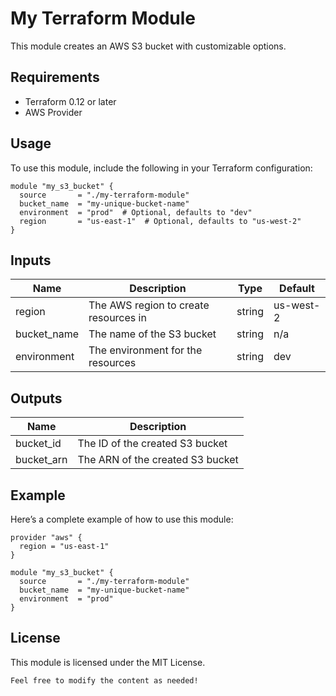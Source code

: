 # My Terraform Module

This module creates an AWS S3 bucket with customizable options.

## Requirements

- Terraform 0.12 or later
- AWS Provider

## Usage

To use this module, include the following in your Terraform configuration:

```hcl
module "my_s3_bucket" {
  source       = "./my-terraform-module"
  bucket_name  = "my-unique-bucket-name"
  environment  = "prod"  # Optional, defaults to "dev"
  region       = "us-east-1"  # Optional, defaults to "us-west-2"
}
```

## Inputs 
| Name | Description | Type | Default | 
| --- | --- | --- | --- | 
| region | The AWS region to create resources in | string | us-west-2 | 
| bucket_name | The name of the S3 bucket | string | n/a | 
| environment | The environment for the resources | string | dev | 

## Outputs 
| Name | Description | 
| --- | --- | 
| bucket_id | The ID of the created S3 bucket | 
| bucket_arn | The ARN of the created S3 bucket | 

## Example 

Here’s a complete example of how to use this module:


```hcl
provider "aws" {
  region = "us-east-1"
}

module "my_s3_bucket" {
  source       = "./my-terraform-module"
  bucket_name  = "my-unique-bucket-name"
  environment  = "prod"
}
```

## License 

This module is licensed under the MIT License.


```css
Feel free to modify the content as needed!
```
